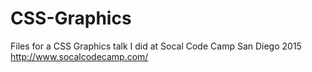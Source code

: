 # CSS-Graphics
Files for a CSS Graphics talk I did at Socal Code Camp San Diego 2015 http://www.socalcodecamp.com/
